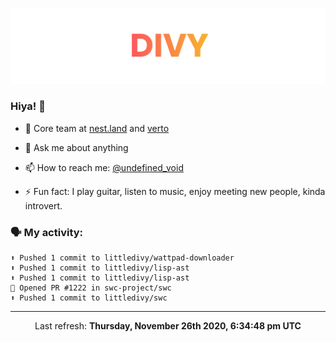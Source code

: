 
![](https://github.com/divy-work/divy-work/raw/master/assets/divy.png)

### Hiya! 👋

- 🔭 Core team at [nest.land](https://github.com/nestdotland/nest.land) and [verto](https://github.com/useverto/verto)

- 💬 Ask me about anything

- 📫 How to reach me: [@undefined_void](https://instagram.com/divy.exe)

- ⚡ Fun fact: I play guitar, listen to music, enjoy meeting new people, kinda introvert.

### 🗣 My activity:

```
⬆️ Pushed 1 commit to littledivy/wattpad-downloader
⬆️ Pushed 1 commit to littledivy/lisp-ast
⬆️ Pushed 1 commit to littledivy/lisp-ast
💪 Opened PR #1222 in swc-project/swc
⬆️ Pushed 1 commit to littledivy/swc
```

------------
<p align="center">Last refresh: <b>Thursday, November 26th 2020, 6:34:48 pm UTC</b></p>
